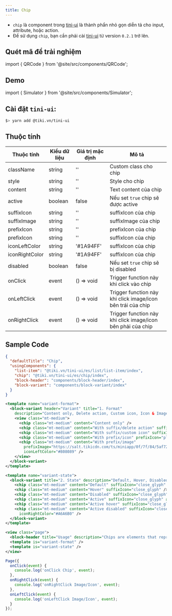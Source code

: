 ```yaml
---
title: Chip
---
```


- `chip` là component trong [tini-ui](https://www.npmjs.com/package/@tiki.vn/tini-ui) là thành phẩn nhỏ gọn diễn tả cho input, attribute, hoặc action.
- Để sử dụng `chip`, bạn cần phải cài [tini-ui](https://www.npmjs.com/package/@tiki.vn/tini-ui) từ version `0.2.1` trở lên.

## Quét mã để trải nghiệm

import { QRCode } from '@site/src/components/QRCode';

<QRCode page="pages/component/advance/form/chip/index" />

## Demo

import { Simulator } from '@site/src/components/Simulator';

<Simulator page="pages/component/advance/form/chip/index" />

## Cài đặt `tini-ui`:

```bash
$> yarn add @tiki.vn/tini-ui
```

## Thuộc tính

| Thuộc tính     | Kiểu dữ liệu | Giá trị mặc định | Mô tả                                                       |
| -------------- | ------------ | ---------------- | ----------------------------------------------------------- |
| className      | string       | ''               | Custom class cho chip                                       |
| style          | string       | ''               | Style cho chip                                              |
| content        | string       | ''               | Text content của chip                                       |
| active         | boolean      | false            | Nếu set `true` chip sẽ được active                          |
| suffixIcon     | string       | ''               | suffixIcon của chip                                         |
| suffixImage    | string       | ''               | suffixImage của chip                                        |
| prefixIcon     | string       | ''               | prefixIcon của chip                                         |
| prefixIcon     | string       | ''               | suffixIcon của chip                                         |
| iconLeftColor  | string       | '#1A94FF'        | suffixIcon của chip                                         |
| iconRightColor | string       | '#1A94FF'        | suffixIcon của chip                                         |
| disabled       | boolean      | false            | Nếu set `true` chip sẽ bị disabled                          |
| onClick        | event        | () => void       | Trigger function này khi click vào chip                     |
| onLeftClick    | event        | () => void       | Trigger function này khi click image/icon bên trái của chip |
| onRightClick   | event        | () => void       | Trigger function này khi click image/icon bên phải của chip |

## Sample Code

```json title=index.json
{
  "defaultTitle": "Chip",
  "usingComponents": {
    "list-item": "@tiki.vn/tini-ui/es/list/list-item/index",
    "chip": "@tiki.vn/tini-ui/es/chip/index",
    "block-header": "components/block-header/index",
    "block-variant": "components/block-variant/index"
  }
}
```

```xml title=index.txml
<template name="variant-format">
  <block-variant header="Variant" title="1. Format"
    description="Content only, Delete action, Custom icon, Icon & Image">
    <view class="mt-medium">
      <chip class="mt-medium" content="Content only" />
      <chip class="mt-medium" content="With suffix/delete action" suffixIcon="close_glyph" />
      <chip class="mt-medium" content="With suffix/custom icon" suffixIcon="close" iconRightColor="#808089" />
      <chip class="mt-medium" content="With prefix/icon" prefixIcon="placeholder" iconLeftColor="#808089" />
      <chip class="mt-medium" content="With prefix/image"
        prefixImage="https://salt.tikicdn.com/ts/miniapp/0f/7f/84/5af725e8a6a55815a24e8e6935ef99e3.png"
        iconLeftColor="#808089" />
    </view>
  </block-variant>
</template>

<template name="variant-state">
  <block-variant title="2. State" description="Default, Hover, Disabled, Active, Active hover & Active disabled.">
    <chip class="mt-medium" content="Default" suffixIcon="close_glyph" />
    <chip class="mt-medium" content="Hover" suffixIcon="close_glyph" />
    <chip class="mt-medium" content="Disabled" suffixIcon="close_glyph" iconRightColor="#A6A6B0" disabled="{{true}}" />
    <chip class="mt-medium" content="Active" suffixIcon="close_glyph" active="{{true}}" />
    <chip class="mt-medium" content="Active hover" suffixIcon="close_glyph" active="{{true}}" />
    <chip class="mt-medium" content="Active disabled" suffixIcon="close_glyph" active="{{true}}" disabled="{{true}}"
      iconRightColor="#A6A6B0" />
  </block-variant>
</template>

<view class="page">
  <block-header title="Usage" description="Chips are elements that represent an input, attribute, or action." />
  <template is="variant-format" />
  <template is="variant-state" />
</view>
```

```js title=index.js
Page({
  onClick(event) {
    console.log('onClick Chip', event);
  },
  onRightClick(event) {
    console.log('onRightClick Image/Icon', event);
  },
  onLeftClick(event) {
    console.log('onLeftClick Image/Icon', event);
  }
});
```
